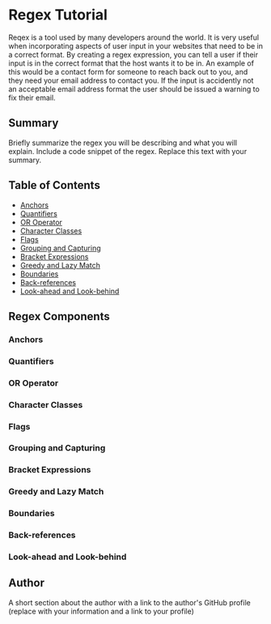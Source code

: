 # Regex Tutorial

Reqex is a tool used by many developers around the world. It is very useful when incorporating aspects of user input in your websites that need to be in a correct format. By creating a regex expression, you can tell a user if their input is in the correct format that the host wants it to be in. An example of this would be a contact form for someone to reach back out to you, and they need your email address to contact you. If the input is accidently not an acceptable email address format the user should be issued a warning to fix their email.

## Summary

Briefly summarize the regex you will be describing and what you will explain. Include a code snippet of the regex. Replace this text with your summary.

## Table of Contents

- [Anchors](#anchors)
- [Quantifiers](#quantifiers)
- [OR Operator](#or-operator)
- [Character Classes](#character-classes)
- [Flags](#flags)
- [Grouping and Capturing](#grouping-and-capturing)
- [Bracket Expressions](#bracket-expressions)
- [Greedy and Lazy Match](#greedy-and-lazy-match)
- [Boundaries](#boundaries)
- [Back-references](#back-references)
- [Look-ahead and Look-behind](#look-ahead-and-look-behind)

## Regex Components

### Anchors

### Quantifiers

### OR Operator

### Character Classes

### Flags

### Grouping and Capturing

### Bracket Expressions

### Greedy and Lazy Match

### Boundaries

### Back-references

### Look-ahead and Look-behind

## Author

A short section about the author with a link to the author's GitHub profile (replace with your information and a link to your profile)
